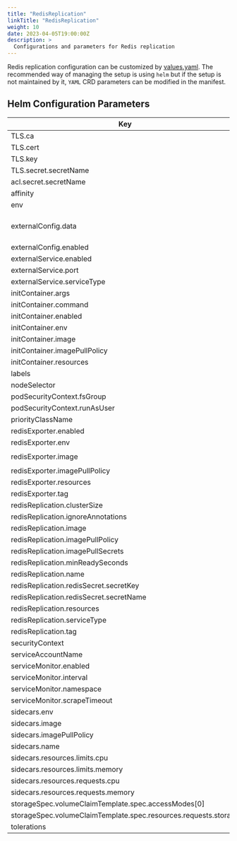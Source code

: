 ```yaml
---
title: "RedisReplication"
linkTitle: "RedisReplication"
weight: 10
date: 2023-04-05T19:00:00Z
description: >
  Configurations and parameters for Redis replication
---
```


Redis replication configuration can be customized by [values.yaml](https://github.com/OT-CONTAINER-KIT/redis-operator/blob/master/charts/redis-replication/values.yaml). The recommended way of managing the setup is using `helm` but if the setup is not maintained by it, `YAML` CRD parameters can be modified in the manifest.

## Helm Configuration Parameters

| Key                                                             | Type   | Default                                                                  | Description |
|-----------------------------------------------------------------|--------|--------------------------------------------------------------------------|-------------|
| TLS.ca                                                          | string | `"ca.key"`                                                               |             |
| TLS.cert                                                        | string | `"tls.crt"`                                                              |             |
| TLS.key                                                         | string | `"tls.key"`                                                              |             |
| TLS.secret.secretName                                           | string | `""`                                                                     |             |
| acl.secret.secretName                                           | string | `""`                                                                     |             |
| affinity                                                        | object | `{}`                                                                     |             |
| env                                                             | list   | `[]`                                                                     |             |
| externalConfig.data                                             | string | `"tcp-keepalive 400\nslowlog-max-len 158\nstream-node-max-bytes 2048\n"` |             |
| externalConfig.enabled                                          | bool   | `false`                                                                  |             |
| externalService.enabled                                         | bool   | `false`                                                                  |             |
| externalService.port                                            | int    | `6379`                                                                   |             |
| externalService.serviceType                                     | string | `"NodePort"`                                                             |             |
| initContainer.args                                              | list   | `[]`                                                                     |             |
| initContainer.command                                           | list   | `[]`                                                                     |             |
| initContainer.enabled                                           | bool   | `false`                                                                  |             |
| initContainer.env                                               | list   | `[]`                                                                     |             |
| initContainer.image                                             | string | `""`                                                                     |             |
| initContainer.imagePullPolicy                                   | string | `"IfNotPresent"`                                                         |             |
| initContainer.resources                                         | object | `{}`                                                                     |             |
| labels                                                          | object | `{}`                                                                     |             |
| nodeSelector                                                    | object | `{}`                                                                     |             |
| podSecurityContext.fsGroup                                      | int    | `1000`                                                                   |             |
| podSecurityContext.runAsUser                                    | int    | `1000`                                                                   |             |
| priorityClassName                                               | string | `""`                                                                     |             |
| redisExporter.enabled                                           | bool   | `false`                                                                  |             |
| redisExporter.env                                               | list   | `[]`                                                                     |             |
| redisExporter.image                                             | string | `"quay.io/opstree/redis-exporter"`                                       |             |
| redisExporter.imagePullPolicy                                   | string | `"IfNotPresent"`                                                         |             |
| redisExporter.resources                                         | object | `{}`                                                                     |             |
| redisExporter.tag                                               | string | `"v1.44.0"`                                                              |             |
| redisReplication.clusterSize                                    | int    | `3`                                                                      |             |
| redisReplication.ignoreAnnotations                              | list   | `[]`                                                                     |             |
| redisReplication.image                                          | string | `"quay.io/opstree/redis"`                                                |             |
| redisReplication.imagePullPolicy                                | string | `"IfNotPresent"`                                                         |             |
| redisReplication.imagePullSecrets                               | list   | `[]`                                                                     |             |
| redisReplication.minReadySeconds                                | int    | `0`                                                                      |             |
| redisReplication.name                                           | string | `""`                                                                     |             |
| redisReplication.redisSecret.secretKey                          | string | `""`                                                                     |             |
| redisReplication.redisSecret.secretName                         | string | `""`                                                                     |             |
| redisReplication.resources                                      | object | `{}`                                                                     |             |
| redisReplication.serviceType                                    | string | `"ClusterIP"`                                                            |             |
| redisReplication.tag                                            | string | `"v7.0.15"`                                                              |             |
| securityContext                                                 | object | `{}`                                                                     |             |
| serviceAccountName                                              | string | `""`                                                                     |             |
| serviceMonitor.enabled                                          | bool   | `false`                                                                  |             |
| serviceMonitor.interval                                         | string | `"30s"`                                                                  |             |
| serviceMonitor.namespace                                        | string | `"monitoring"`                                                           |             |
| serviceMonitor.scrapeTimeout                                    | string | `"10s"`                                                                  |             |
| sidecars.env                                                    | list   | `[]`                                                                     |             |
| sidecars.image                                                  | string | `""`                                                                     |             |
| sidecars.imagePullPolicy                                        | string | `"IfNotPresent"`                                                         |             |
| sidecars.name                                                   | string | `""`                                                                     |             |
| sidecars.resources.limits.cpu                                   | string | `"100m"`                                                                 |             |
| sidecars.resources.limits.memory                                | string | `"128Mi"`                                                                |             |
| sidecars.resources.requests.cpu                                 | string | `"50m"`                                                                  |             |
| sidecars.resources.requests.memory                              | string | `"64Mi"`                                                                 |             |
| storageSpec.volumeClaimTemplate.spec.accessModes[0]             | string | `"ReadWriteOnce"`                                                        |             |
| storageSpec.volumeClaimTemplate.spec.resources.requests.storage | string | `"1Gi"`                                                                  |             |
| tolerations                                                     | list   | `[]`                                                                     |             |